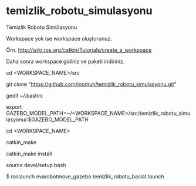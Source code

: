 # temizlik_robotu_simulasyonu



Temizlik Robotu Simülasyonu




Workspace yok ise workspace oluşturunuz.

Örn. http://wiki.ros.org/catkin/Tutorials/create_a_workspace

Daha sonra workspace gidiniz ve paketi indiriniz.

cd <WORKSPACE_NAME>/src

git clone "https://github.com/inomuh/temizlik_robotu_simulasyonu.git"

gedit ~/.bashrc

export GAZEBO_MODEL_PATH=~/<WORKSPACE_NAME>/src/temizlik_robotu_simulasyonu/:$GAZEBO_MODEL_PATH

cd <WORKSPACE_NAME>

catkin_make

catkin_make install

source devel/setup.bash

$ roslaunch evarobotmove_gazebo temizlik_robotu_baslat.launch